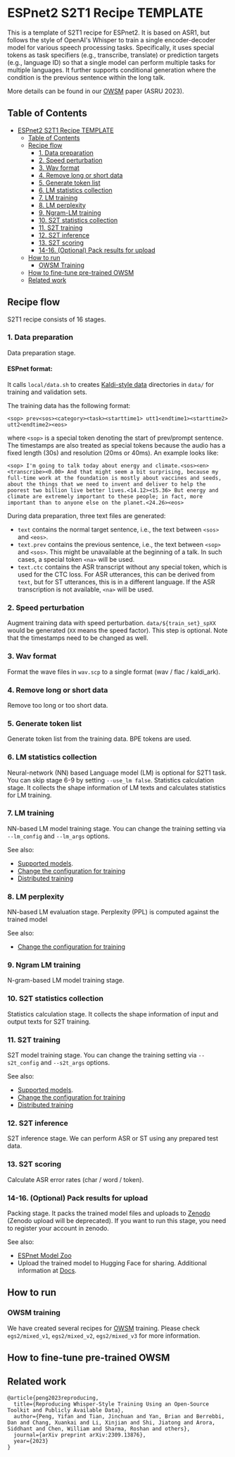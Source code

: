 # ESPnet2 S2T1 Recipe TEMPLATE

This is a template of S2T1 recipe for ESPnet2. It is based on ASR1, but follows the style of OpenAI's Whisper to train a single encoder-decoder model for various speech processing tasks.
Specifically, it uses special tokens as task specifiers (e.g., transcribe, translate) or prediction targets (e.g., language ID) so that a single model can perform multiple tasks for multiple languages. It further supports conditional generation where the condition is the previous sentence within the long talk.

More details can be found in our [OWSM](https://arxiv.org/abs/2309.13876) paper (ASRU 2023).


## Table of Contents

* [ESPnet2 S2T1 Recipe TEMPLATE](#espnet2-s2t1-recipe-template)
  * [Table of Contents](#table-of-contents)
  * [Recipe flow](#recipe-flow)
    * [1\. Data preparation](#1-data-preparation)
    * [2\. Speed perturbation](#2-speed-perturbation)
    * [3\. Wav format](#3-wav-format)
    * [4\. Remove long or short data](#4-remove-long-or-short-data)
    * [5\. Generate token list](#5-generate-token-list)
    * [6\. LM statistics collection](#6-lm-statistics-collection)
    * [7\. LM training](#7-lm-training)
    * [8\. LM perplexity](#8-lm-perplexity)
    * [9\. Ngram-LM training](#9-ngram-lm-training)
    * [10\. S2T statistics collection](#10-s2t-statistics-collection)
    * [11\. S2T training](#11-s2t-training)
    * [12\. S2T inference](#12-s2t-inference)
    * [13\. S2T scoring](#13-s2t-scoring)
    * [14\-16\. (Optional) Pack results for upload](#14-16-optional-pack-results-for-upload)
  * [How to run](#how-to-run)
    * [OWSM Training](#owsm-training)
  * [How to fine-tune pre-trained OWSM](#how-to-fine-tune-pre-trained-owsm)
  * [Related work](#related-work)

## Recipe flow

S2T1 recipe consists of 16 stages.

### 1. Data preparation

Data preparation stage.

#### ESPnet format:

It calls `local/data.sh` to creates [Kaldi-style data](https://github.com/espnet/espnet/tree/master/egs2/TEMPLATE#about-kaldi-style-data-directory) directories in `data/` for training and validation sets.

The training data has the following format:
```
<sop> prev<sos><category><task><starttime1> utt1<endtime1><starttime2> utt2<endtime2><eos>
```
where `<sop>` is a special token denoting the start of prev/prompt sentence. The timestamps are also treated as special tokens because the audio has a fixed length (30s) and resolution (20ms or 40ms). An example looks like:

```
<sop> I'm going to talk today about energy and climate.<sos><en><transcribe><0.00> And that might seem a bit surprising, because my full-time work at the foundation is mostly about vaccines and seeds, about the things that we need to invent and deliver to help the poorest two billion live better lives.<14.12><15.36> But energy and climate are extremely important to these people; in fact, more important than to anyone else on the planet.<24.26><eos>
```

During data preparation, three text files are generated:
- `text` contains the normal target sentence, i.e., the text between `<sos>` and `<eos>`.
- `text.prev` contains the previous sentence, i.e., the text between `<sop>` and `<sos>`. This might be unavailable at the beginning of a talk. In such cases, a special token `<na>` will be used.
- `text.ctc` contains the ASR transcript without any special token, which is used for the CTC loss. For ASR utterances, this can be derived from `text`, but for ST utterances, this is in a different language. If the ASR transcription is not available, `<na>` will be used.


### 2. Speed perturbation

Augment training data with speed perturbation. `data/${train_set}_spXX` would be generated (`XX` means the speed factor). This step is optional. Note that the timestamps need to be changed as well.

### 3. Wav format

Format the wave files in `wav.scp` to a single format (wav / flac / kaldi_ark).

### 4. Remove long or short data

Remove too long or too short data.

### 5. Generate token list

Generate token list from the training data. BPE tokens are used.

### 6. LM statistics collection

Neural-network (NN) based Language model (LM) is optional for S2T1 task. You can skip stage 6-9 by setting `--use_lm false`.
Statistics calculation stage.
It collects the shape information of LM texts and calculates statistics for LM training.

### 7. LM training

NN-based LM model training stage.
You can change the training setting via `--lm_config` and `--lm_args` options.

See also:
- [Supported models](#supported-models).
- [Change the configuration for training](https://espnet.github.io/espnet/espnet2_training_option.html)
- [Distributed training](https://espnet.github.io/espnet/espnet2_distributed.html)

### 8. LM perplexity

NN-based LM evaluation stage. Perplexity (PPL) is computed against the trained model

See also:
- [Change the configuration for training](https://espnet.github.io/espnet/espnet2_training_option.html)

### 9. Ngram LM training

N-gram-based LM model training stage.


### 10. S2T statistics collection

Statistics calculation stage.
It collects the shape information of input and output texts for S2T training.

### 11. S2T training

S2T model training stage.
You can change the training setting via `--s2t_config` and `--s2t_args` options.

See also:
- [Supported models](#supported-models).
- [Change the configuration for training](https://espnet.github.io/espnet/espnet2_training_option.html)
- [Distributed training](https://espnet.github.io/espnet/espnet2_distributed.html)

### 12. S2T inference

S2T inference stage. We can perform ASR or ST using any prepared test data.

### 13. S2T scoring

Calculate ASR error rates (char / word / token).

### 14-16. (Optional) Pack results for upload

Packing stage.
It packs the trained model files and uploads to [Zenodo](https://zenodo.org/) (Zenodo upload will be deprecated).
If you want to run this stage, you need to register your account in zenodo.

See also:
- [ESPnet Model Zoo](https://github.com/espnet/espnet_model_zoo)
- Upload the trained model to Hugging Face for sharing. Additional information at [Docs](https://espnet.github.io/espnet/espnet2_tutorial.html#packing-and-sharing-your-trained-model).

## How to run

### OWSM training

We have created several recipes for [OWSM](https://arxiv.org/abs/2309.13876) training. Please check `egs2/mixed_v1`, `egs2/mixed_v2`, `egs2/mixed_v3` for more information.

## How to fine-tune pre-trained OWSM


## Related work
```
@article{peng2023reproducing,
  title={Reproducing Whisper-Style Training Using an Open-Source Toolkit and Publicly Available Data},
  author={Peng, Yifan and Tian, Jinchuan and Yan, Brian and Berrebbi, Dan and Chang, Xuankai and Li, Xinjian and Shi, Jiatong and Arora, Siddhant and Chen, William and Sharma, Roshan and others},
  journal={arXiv preprint arXiv:2309.13876},
  year={2023}
}
```
